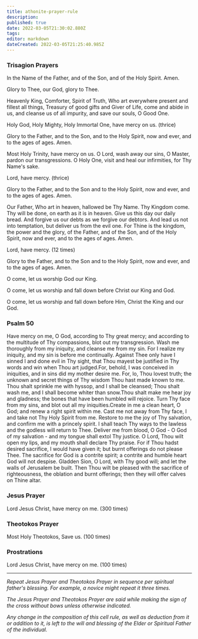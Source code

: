 ```yaml
---
title: athonite-prayer-rule
description: 
published: true
date: 2022-03-05T21:30:02.880Z
tags: 
editor: markdown
dateCreated: 2022-03-05T21:25:40.985Z
---
```


### Trisagion Prayers

In the Name of the Father, and of the Son, and of the Holy Spirit. Amen.

Glory to Thee, our God, glory to Thee.

Heavenly King, Comforter, Spirit of Truth, Who art everywhere present and fillest all things, Treasury of good gifts and Giver of Life, come and abide in us, and cleanse us of all impurity, and save our souls, O Good One.

Holy God, Holy Mighty, Holy Immortal One, have mercy on us. (thrice)

Glory to the Father, and to the Son, and to the Holy Spirit, now and ever, and to the ages of ages. Amen.

Most Holy Trinity, have mercy on us. O Lord, wash away our sins, O Master, pardon our transgressions. O Holy One, visit and heal our infirmities, for Thy Name's sake.

Lord, have mercy. (thrice)

Glory to the Father, and to the Son and to the Holy Spirit, now and ever, and to the ages of ages. Amen.

Our Father, Who art in heaven, hallowed be Thy Name. Thy Kingdom come. Thy will be done, on earth as it is in heaven. Give us this day our daily bread. And forgive us our debts as we forgive our debtors. And lead us not into temptation, but deliver us from the evil one. For Thine is the kingdom, the power and the glory, of the Father, and of the Son, and of the Holy Spirit, now and ever, and to the ages of ages. Amen.

Lord, have mercy. (12 times)

Glory to the Father, and to the Son and to the Holy Spirit, now and ever, and to the ages of ages. Amen.

O come, let us worship God our King.

O come, let us worship and fall down before Christ our King and God.

O come, let us worship and fall down before Him, Christ the King and our God.

### Psalm 50

Have mercy on me, O God, according to Thy great mercy; and according to the multitude of Thy compassions, blot out my transgression. Wash me thoroughly from my iniquity, and cleanse me from my sin. For I realize my iniquity, and my sin is before me continually. Against Thee only have I sinned I and done evil in Thy sight, that Thou mayest be justified in Thy words and win when Thou art judged.For, behold, I was conceived in iniquities, and in sins did my mother desire me. For, lo, Thou lovest truth; the unknown and secret things of Thy wisdom Thou hast made known to me. Thou shalt sprinkle me with hyssop, and I shall be cleansed; Thou shalt wash me, and I shall become whiter than snow.Thou shalt make me hear joy and gladness; the bones that have been humbled will rejoice. Turn Thy face from my sins, and blot out all my iniquities.Create in me a clean heart, O God; and renew a right spirit within me. Cast me not away from Thy face, I and take not Thy Holy Spirit from me. Restore to me the joy of Thy salvation, and confirm me with a princely spirit. I shall teach Thy ways to the lawless and the godless will return to Thee. Deliver me from blood, O God - O God of my salvation - and my tongue shall extol Thy justice. O Lord, Thou wilt open my lips, and my mouth shall declare Thy praise. For if Thou hadst desired sacrifice, I would have given it; but burnt offerings do not please Thee. The sacrifice for God is a contrite spirit; a contrite and humble heart God will not despise. Gladden Sion, O Lord, with Thy good will; and let the walls of Jerusalem be built. Then Thou wilt be pleased with the sacrifice of righteousness, the oblation and burnt offerings; then they will offer calves on Thine altar.

### Jesus Prayer

Lord Jesus Christ, have mercy on me. (300 times)

### Theotokos Prayer

Most Holy Theotokos, Save us. (100 times)

### Prostrations

Lord Jesus Christ, have mercy on me. (100 times)

---

_Repeat Jesus Prayer and Theotokos Prayer in sequence per spiritual father's blessing. For example, a novice might repeat it three times._

_The Jesus Prayer and Theotokos Prayer are said while making the sign of the cross without bows unless otherwise indicated._

_Any change in the composition of this cell rule, as well as deduction from it or addition to it, is left to the will and blessing of the Elder or Spiritual Father of the individual._
